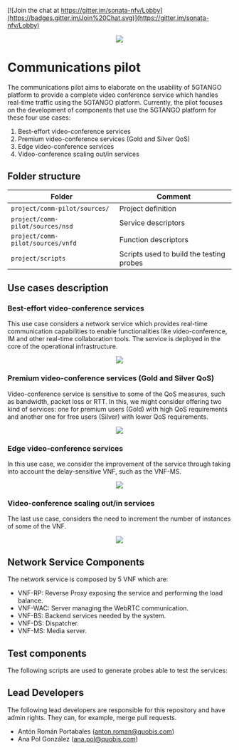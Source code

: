 [![Join the chat at https://gitter.im/sonata-nfv/Lobby](https://badges.gitter.im/Join%20Chat.svg)](https://gitter.im/sonata-nfv/Lobby)

<p align="center"><img src="https://github.com/sonata-nfv/tng-communications-pilot/wiki/images/sonata-5gtango-logo-500px.png" /></p>

# Communications pilot

The communications pilot aims to elaborate on the usability of 5GTANGO platform to provide a complete video conference service which handles real-time traffic using the 5GTANGO platform. Currently, the pilot focuses on the development of components that use the 5GTANGO platform for these four use cases:

1. Best-effort video-conference services
1. Premium video-conference services (Gold and Silver QoS)
1. Edge video-conference services
1. Video-conference scaling out/in services

## Folder structure

| Folder | Comment |
| --- | --- |
| `project/comm-pilot/sources/` | Project definition |
| `project/comm-pilot/sources/nsd` | Service descriptors |
| `project/comm-pilot/sources/vnfd` | Function descriptors |
| `project/scripts` | Scripts used to build the testing probes |

## Use cases description

### Best-effort video-conference services

This use case considers a network service which provides real-time communication capabilities to enable functionalities like video-conference, IM and other real-time collaboration tools. The service is deployed in the core of the operational infrastructure.

<p align="center"><img src="https://github.com/sonata-nfv/tng-communications-pilot/wiki/images/case1.png" /></p>

### Premium video-conference services (Gold and Silver QoS)

Video-conference service is sensitive to some of the QoS measures, such as bandwidth, packet loss or RTT. In this, we might consider offering two kind of services: one for premium users (Gold) with high QoS requirements and another one for free users (Silver) with lower QoS requirements. 

<p align="center"><img src="https://github.com/sonata-nfv/tng-communications-pilot/wiki/images/case2.png" /></p>

### Edge video-conference services

In this use case, we consider the improvement of the service through taking into account the delay-sensitive VNF, such as the VNF-MS.

<p align="center"><img src="https://github.com/sonata-nfv/tng-communications-pilot/wiki/images/case3.png" /></p>

### Video-conference scaling out/in services

The last use case, considers the need to increment the number of instances of some of the VNF.

<p align="center"><img src="https://github.com/sonata-nfv/tng-communications-pilot/wiki/images/case4.png" /></p>

## Network Service Components

The network service is composed by 5 VNF which are:

* VNF-RP: Reverse Proxy exposing the service and performing the load balance.
* VNF-WAC: Server managing the WebRTC communication.
* VNF-BS: Backend services needed by the system.
* VNF-DS: Dispatcher.
* VNF-MS: Media server.

## Test components 

The following scripts are used to generate probes able to test the services: 


## Lead Developers
The following lead developers are responsible for this repository and have admin rights. They can, for example, merge pull requests.

* Antón Román Portabales (anton.roman@quobis.com)
* Ana Pol González (ana.pol@quobis.com)
